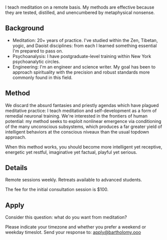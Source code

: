 I teach meditation on a remote basis. My methods are effective because they are tested, distilled, and unencumbered by metaphysical nonsense.

## Background

* Meditation: 20+ years of practice. I've studied within the Zen, Tibetan, yogic, and Daoist disciplines: from each I learned something essential I'm prepared to pass on.
* Psychoanalysis: I have postgraduate-level training within New York psychoanalytic circles.
* Engineering: I'm an engineer and science writer. My goal has been to approach spirituality with the precision and robust standards more commonly found in this field.

## Method

We discard the absurd fantasies and priestly agendas which have plagued meditative practice: I teach meditation and self-development as a form of remedial neuronal training. We're interested in the frontiers of human potential: my method seeks to exploit nonlinear emergence via conditioning of the many unconscious subsystems, which produces a far greater yield of intelligent behaviors at the conscious niveaux than the usual topdown approach.

When this method works, you should become more intelligent yet receptive, energetic yet restful, imaginative yet factual, playful yet serious.

## Details

Remote sessions weekly. Retreats available to advanced students.

The fee for the initial consultation session is $100.

## Apply

Consider this question: what do you want from meditation?

Please indicate your timezone and whether you prefer a weekend or weekday timeslot. Send your response to: apply@bartholomy.ooo
